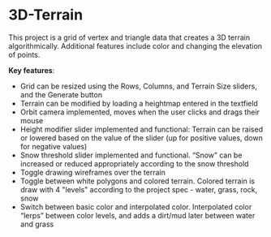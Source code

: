 # 3D-Terrain

This project is a grid of vertex and triangle data that creates a 3D terrain algorithmically. Additional features include color and changing the elevation of points.

**Key features**:
* Grid can be resized using the Rows, Columns, and Terrain Size sliders, and the Generate button
* Terrain can be modified by loading a heightmap entered in the textfield
* Orbit camera implemented, moves when the user clicks and drags their mouse
* Height modifier slider implemented and functional: Terrain can be raised or lowered based on the value of the slider (up for positive values, down for negative values)
* Snow threshold slider implemented and functional. “Snow” can be increased or reduced appropriately according to the snow threshold
* Toggle drawing wireframes over the terrain
* Toggle between white polygons and colored terrain. Colored terrain is draw with 4 "levels" according to the project spec - water, grass, rock, snow
* Switch between basic color and interpolated color. Interpolated color “lerps” between color levels, and adds a dirt/mud later between water and grass
